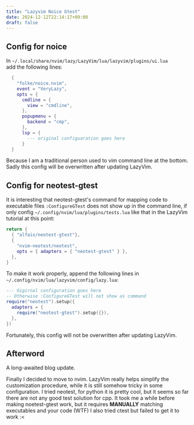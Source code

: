 ```yaml
---
title: "Lazyvim Noice Gtest"
date: 2024-12-12T22:14:17+09:00
draft: false
---
```


## Config for noice

In `~/.local/share/nvim/lazy/LazyVim/lua/lazyvim/plugins/ui.lua`  
add the following lines:

```lua
  {
    "folke/noice.nvim",
    event = "VeryLazy",
    opts = {
      cmdline = {
        view = "cmdline",
      },
      popupmenu = {
        backend = "cmp",
      },
      lsp = {
        --- original configuaration goes here
      }
  }
```

Because I am a traditional person used to vim command line at the bottom.  
Sadly this config will be overwritten after updating LazyVim.

## Config for neotest-gtest

It is interesting that neotest-gtest's command for mapping code to
executable files `:ConfigureGTest` does not show up in the command
line, if only config `~/.config/nvim/lua/plugins/tests.lua` like
that in the LazyVim tutorial at this point:

```lua
return {
  { "alfaix/neotest-gtest"},
  {
    "nvim-neotest/neotest",
    opts = { adapters = { "neotest-gtest" } },
  },
}
```

To make it work properly, append the following lines in  
`~/.config/nvim/lua/lazyvim/config/lazy.lua`:

```lua
--- Oigirnal configuration goes here
-- Otherwise :ConfigureGTest will not show as command
require("neotest").setup({
  adapters = {
    require("neotest-gtest").setup({}),
  },
})
```

Fortunately, this config will not be overwritten after updating LazyVim.

## Afterword

A long-awaited blog update.

Finally I decided to move to nvim. LazyVim really helps simplify
the customization procedure, while it is still somehow tricky in
some configuration. I tried neotest, for python it is pretty cool,
but it seems so far there are not any good test solution for cpp.
It took me a while before making noetest-gtest work, but it requires
**MANUALLY** matching executables and your code (WTF)
I also tried ctest but failed to get it to work :<
